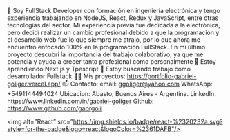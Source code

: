 👋 Soy FullStack Developer con formación en ingeniería electrónica y tengo experiencia trabajando en NodeJS, React, Redux y JavaScript, entre otras tecnologías del sector. Mi experiencia previa fue dedicada a la electrónica, pero decidí realizar un cambio profesional debido a que la programación y el desarrollo web fue lo que siempre me atrajo, por lo que ahora me encuentro enfocado 100% en la programación FullStack. En mi último proyecto descubrí la importancia del trabajo colaborativo, ya que me potencia y ayuda a crecer tanto profesional como personalmente 
🌱 Estoy aprendiendo Next.js y Tpescript 
💞️ Estoy buscando trabajo como desarrollador Fullstack 
👨‍💻 Mis proyectos: https://portfolio-gabriel-goliger.vercel.app/ 
📫 Contacto: 
email: ggoliger@yahoo.com 
WhatsApp: +5491144494024 
Ubicacion: Abasto, Buenos Aires - Argentina. 
LinkedIn: https://www.linkedin.com/in/gabriel-goliger 
Github: https://www.github.com/gabrgoli 

<img alt=”React” src=”https://img.shields.io/badge/react-%2320232a.svg?style=for-the-badge&logo=react&logoColor=%2361DAFB"/>
